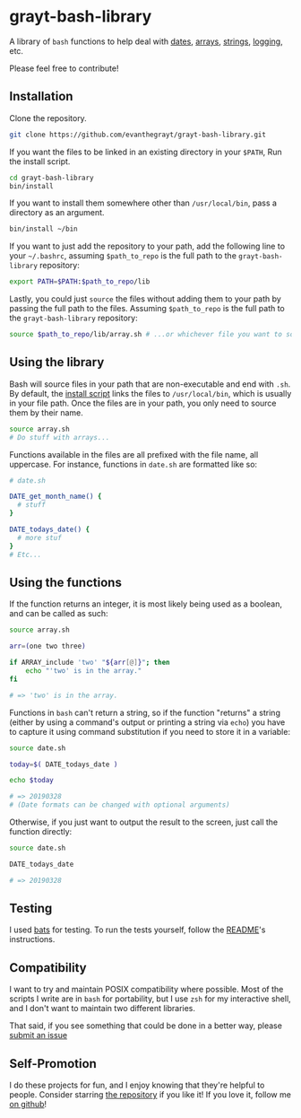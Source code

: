 # grayt-bash-library
A library of `bash` functions to help deal with [dates](lib/date.sh),
[arrays](lib/array.sh), [strings](lib/string.sh), [logging](lib/log.sh), etc.

Please feel free to contribute!

## Installation
Clone the repository.
```sh
git clone https://github.com/evanthegrayt/grayt-bash-library.git
```
If you want the files to be linked in an existing directory in your `$PATH`, Run
the install script.
```sh
cd grayt-bash-library
bin/install
```
If you want to install them somewhere other than `/usr/local/bin`, pass a
directory as an argument.
```sh
bin/install ~/bin
```
If you want to just add the repository to your path, add the following line to
your `~/.bashrc`, assuming `$path_to_repo` is the full path to the
`grayt-bash-library` repository:
```sh
export PATH=$PATH:$path_to_repo/lib
```
Lastly, you could just `source` the files without adding them to your path by
passing the full path to the files. Assuming `$path_to_repo` is the full path to
the `grayt-bash-library` repository:
```sh
source $path_to_repo/lib/array.sh # ...or whichever file you want to source.
```

## Using the library
Bash will source files in your path that are non-executable and end with `.sh`.
By default, the [install script](bin/install) links the files to
`/usr/local/bin`, which is usually in your file path. Once the files are in your
path, you only need to source them by their name.
```sh
source array.sh
# Do stuff with arrays...
```
Functions available in the files are all prefixed with the file name, all
uppercase. For instance, functions in `date.sh` are formatted like so:
```sh
# date.sh

DATE_get_month_name() {
  # stuff
}

DATE_todays_date() {
  # more stuf
}
# Etc...
```

## Using the functions
If the function returns an integer, it is most likely being used as a boolean,
and can be called as such:
```sh
source array.sh

arr=(one two three)

if ARRAY_include 'two' "${arr[@]}"; then
    echo "'two' is in the array."
fi

# => 'two' is in the array.
```
Functions in `bash` can't return a string, so if the function "returns" a
string (either by using a command's output or printing a string via `echo`) you
have to capture it using command substitution if you need to store it in a
variable:
```sh
source date.sh

today=$( DATE_todays_date )

echo $today

# => 20190328
# (Date formats can be changed with optional arguments)
```
Otherwise, if you just want to output the result to the screen, just call the
function directly:
```sh
source date.sh

DATE_todays_date

# => 20190328
```

## Testing
I used [bats](https://github.com/sstephenson/bats) for testing. To run the tests
yourself, follow the
[README](https://github.com/sstephenson/bats/blob/master/README.md)'s
instructions.

## Compatibility
I want to try and maintain POSIX compatibility where possible. Most of the
scripts I write are in `bash` for portability, but I use `zsh` for my
interactive shell, and I don't want to maintain two different libraries.

That said, if you see something that could be done in a better way, please
[submit an issue](https://github.com/evanthegrayt/grayt-bash-library/issues/new)

## Self-Promotion
I do these projects for fun, and I enjoy knowing that they're helpful to people.
Consider starring [the
repository](https://github.com/evanthegrayt/grayt-bash-library) if you like it!
If you love it, follow me [on github](https://github.com/evanthegrayt)!
